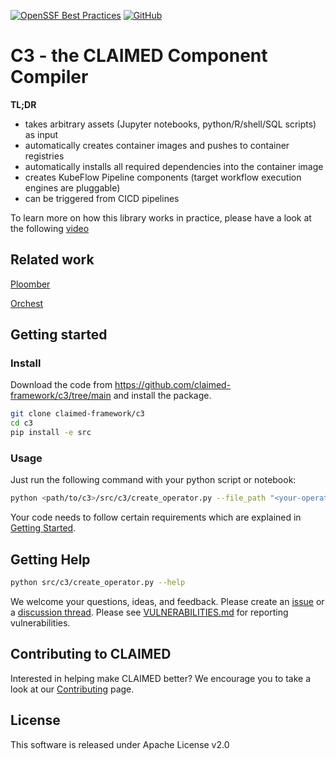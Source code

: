 [![OpenSSF Best Practices](https://bestpractices.coreinfrastructure.org/projects/6718/badge)](https://bestpractices.coreinfrastructure.org/projects/6718)
[![GitHub](https://img.shields.io/badge/issue_tracking-github-blue.svg)](https://github.com/claimed-framework/component-library/issues)



# C3 - the CLAIMED Component Compiler

**TL;DR**
- takes arbitrary assets (Jupyter notebooks, python/R/shell/SQL scripts) as input
- automatically creates container images and pushes to container registries
- automatically installs all required dependencies into the container image
- creates KubeFlow Pipeline components (target workflow execution engines are pluggable)
- can be triggered from CICD pipelines


To learn more on how this library works in practice, please have a look at the following [video](https://www.youtube.com/watch?v=FuV2oG55C5s)

## Related work
[Ploomber](https://github.com/ploomber/ploomber)

[Orchest](https://www.orchest.io/)

## Getting started 

### Install

Download the code from https://github.com/claimed-framework/c3/tree/main and install the package.

```sh
git clone claimed-framework/c3
cd c3
pip install -e src
```

### Usage

Just run the following command with your python script or notebook: 
```sh
python <path/to/c3>/src/c3/create_operator.py --file_path "<your-operator-script>.py" --version "X.X" --repository "<registry>/<namespace>" --additional_files "[file1,file2]"
```

Your code needs to follow certain requirements which are explained in [Getting Started](GettingStarted.md). 


## Getting Help

```sh
python src/c3/create_operator.py --help
```

We welcome your questions, ideas, and feedback. Please create an [issue](https://github.com/claimed-framework/component-library/issues) or a [discussion thread](https://github.com/claimed-framework/component-library/discussions).
Please see [VULNERABILITIES.md](VULNERABILITIES.md) for reporting vulnerabilities.

## Contributing to CLAIMED
Interested in helping make CLAIMED better? We encourage you to take a look at our 
[Contributing](CONTRIBUTING.md) page.

## License
This software is released under Apache License v2.0
